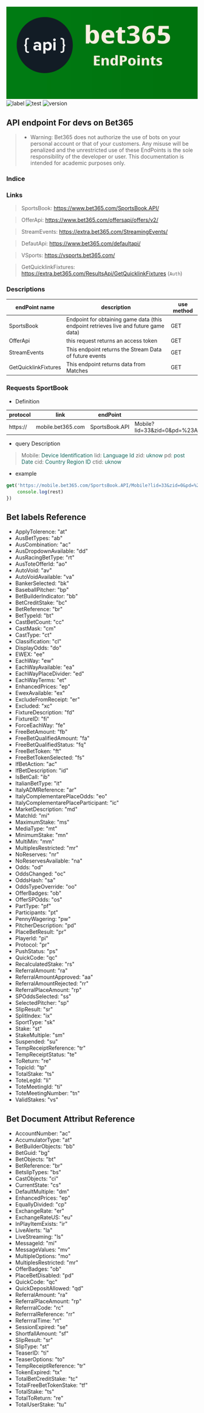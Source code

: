 ![logo](https://raw.githubusercontent.com/victorratts13/bet365-api-endpoints/master/assets/img/endpoint-logo.jpg)
![label](https://img.shields.io/badge/Mark-Down-orange) ![test](https://img.shields.io/badge/test-pass-brightgreen) ![version](https://img.shields.io/badge/Version-20.6-yellowgreen)

## API endpoint For devs on Bet365
>- Warning: Bet365 does not authorize the use of bots on your personal account or that of your customers. Any misuse will be penalized and the unrestricted use of these EndPoints is the sole responsibility of the developer or user. This documentation is intended for academic purposes only.
### Indice

### Links
> SportsBook: https://www.bet365.com/SportsBook.API/

> OfferApi: https://www.bet365.com/offersapi/offers/v2/

> StreamEvents: https://extra.bet365.com/StreamingEvents/

> DefautApi: https://www.bet365.com/defaultapi/

> VSports: https://vsports.bet365.com/

> GetQuicklinkFixtures: https://extra.bet365.com/ResultsApi/GetQuicklinkFixtures (```Auth```)


### Descriptions

endPoint name | description | use method 
--------------|-------------|------------
SportsBook | Endpoint for obtaining game data (this endpoint retrieves live and future game data) | GET
OfferApi | this request returns an access token | GET
StreamEvents | This endpoint returns the Stream Data of future events | GET
GetQuicklinkFixtures | This endpoint returns data from Matches | GET

### Requests SportBook

- Definition

protocol | link | endPoint | query 
---------|------|----------|-------
https:// | mobile.bet365.com | SportsBook.API | Mobile?lid=33&zid=0&pd=%23AS%23B1%23&cid=28&ctid=28

- query Description
> Mobile: <span style="color: #11665c;"> Device Identification </span>
> lid: <span style="color: #11665c;"> Language Id </span>
> zid: <span style="color: #11665c;"> uknow </span>
> pd: <span style="color: #11665c;"> post Date </span>
> cid: <span style="color: #11665c;"> Country Region ID </span>
> ctid: <span style="color: #11665c;"> uknow </span>

- example

~~~javascript
get('https://mobile.bet365.com/SportsBook.API/Mobile?lid=33&zid=0&pd=%23AS%23B1%23&cid=28&ctid=28').then((rest) => {
    console.log(rest)
})
~~~

## Bet labels Reference

- ApplyTolerence: "at"
- AusBetTypes: "ab"
- AusCombination: "ac"
- AusDropdownAvailable: "dd"
- AusRacingBetType: "rt"
- AusToteOfferId: "ao"
- AutoVoid: "av"
- AutoVoidAvailable: "va"
- BankerSelected: "bk"
- BaseballPitcher: "bp"
- BetBuilderIndicator: "bb"
- BetCreditStake: "bc"
- BetReference: "br"
- BetTypeId: "bt"
- CastBetCount: "cc"
- CastMask: "cm"
- CastType: "ct"
- Classification: "cl"
- DisplayOdds: "do"
- EWEX: "ee"
- EachWay: "ew"
- EachWayAvailable: "ea"
- EachWayPlaceDivider: "ed"
- EachWayTerms: "et"
- EnhancedPrices: "ep"
- EwexAvailable: "ex"
- ExcludeFromReceipt: "er"
- Excluded: "xc"
- FixtureDescription: "fd"
- FixtureID: "fi"
- ForceEachWay: "fe"
- FreeBetAmount: "fb"
- FreeBetQualifiedAmount: "fa"
- FreeBetQualifiedStatus: "fq"
- FreeBetToken: "ft"
- FreeBetTokenSelected: "fs"
- IfBetAction: "ac"
- IfBetDescription: "id"
- IsBetCall: "ib"
- ItalianBetType: "it"
- ItalyADMReference: "ar"
- ItalyComplementarePlaceOdds: "eo"
- ItalyComplementarePlaceParticipant: "ic"
- MarketDescription: "md"
- MatchId: "mi"
- MaximumStake: "ms"
- MediaType: "mt"
- MinimumStake: "mn"
- MultiMin: "mm"
- MultiplesRestricted: "mr"
- NoReserves: "nr"
- NoReservesAvailable: "na"
- Odds: "od"
- OddsChanged: "oc"
- OddsHash: "sa"
- OddsTypeOverride: "oo"
- OfferBadges: "ob"
- OfferSPOdds: "os"
- PartType: "pf"
- Participants: "pt"
- PennyWagering: "pw"
- PitcherDescription: "pd"
- PlaceBetResult: "pr"
- PlayerId: "pi"
- Protocol: "pr"
- PushStatus: "ps"
- QuickCode: "qc"
- RecalculatedStake: "rs"
- ReferralAmount: "ra"
- ReferralAmountApproved: "aa"
- ReferralAmountRejected: "rr"
- ReferralPlaceAmount: "rp"
- SPOddsSelected: "ss"
- SelectedPitcher: "sp"
- SlipResult: "sr"
- SplitIndex: "ix"
- SportType: "sk"
- Stake: "st"
- StakeMultiple: "sm"
- Suspended: "su"
- TempReceiptReference: "tr"
- TempReceiptStatus: "te"
- ToReturn: "re"
- TopicId: "tp"
- TotalStake: "ts"
- ToteLegId: "li"
- ToteMeetingId: "ti"
- ToteMeetingNumber: "tn"
- ValidStakes: "vs"

## Bet Document Attribut Reference

- AccountNumber: "ac"
- AccumulatorType: "at"
- BetBuilderObjects: "bb"
- BetGuid: "bg"
- BetObjects: "bt"
- BetReference: "br"
- BetslipTypes: "bs"
- CastObjects: "ci"
- CurrentState: "cs"
- DefaultMultiple: "dm"
- EnhancedPrices: "ep"
- EquallyDivided: "cp"
- ExchangeRate: "er"
- ExchangeRateUS: "eu"
- InPlayItemExists: "ir"
- LiveAlerts: "la"
- LiveStreaming: "ls"
- MessageId: "mi"
- MessageValues: "mv"
- MultipleOptions: "mo"
- MultiplesRestricted: "mr"
- OfferBadges: "ob"
- PlaceBetDisabled: "pd"
- QuickCode: "qc"
- QuickDepositAllowed: "qd"
- ReferralAmount: "ra"
- ReferralPlaceAmount: "rp"
- ReferrralCode: "rc"
- ReferrralReference: "rr"
- ReferrralTime: "rt"
- SessionExpired: "se"
- ShortfallAmount: "sf"
- SlipResult: "sr"
- SlipType: "st"
- TeaserID: "ti"
- TeaserOptions: "to"
- TempReceiptReference: "tr"
- TokenExpired: "tx"
- TotalBetCreditStake: "tc"
- TotalFreeBetTokenStake: "tf"
- TotalStake: "ts"
- TotalToReturn: "re"
- TotalUserStake: "tu"
